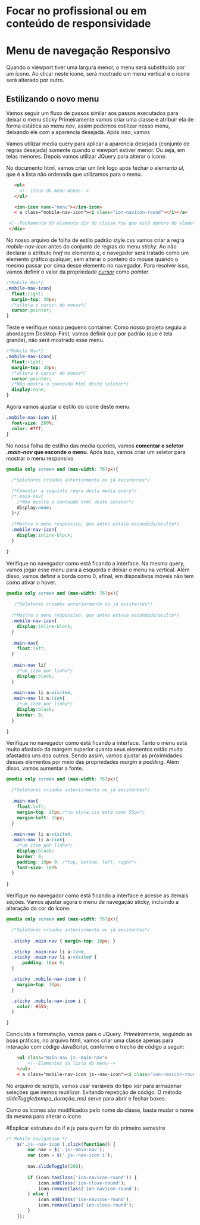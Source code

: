 # Focar no profissional ou em conteúdo de responsividade



# Menu de navegação Responsivo

Quando o viewport tiver uma largura menor, o menu será substituído por um ícone. 
Ao clicar neste ícone, será mostrado um menu vertical e o ícone será alterado por outro.

## Estilizando o novo menu
Vamos seguir um fluxo de passos similar aos passos executados para deixar o menu sticky
Primeiramente vamos criar uma classe e atribuir ela de forma estática ao menu _nav_, assim podemos
estilizar nosso menu, deixando ele com a aparencia desejada. Após isso, vamos 

Vamos utilizar media query para aplicar a aparencia desejada (conjunto de regras desejada) somente 
quando o viewport estiver menor. Ou seja, em telas menores. Depois vamos utilizar JQuery para alterar o ícone.

No documento html, vamos criar um link logo após fechar o elemento _ul_, que é a lista não ordenada que utilizamos para o menu.

 ```html
    <ul>
      <!--itens do menu menus-->
    </ul>

    <ion-icon name="menu"></ion-icon>
    < a class="mobile-nav-icon"><i class="ion-navicon-round"></i></a>

  <!--Fechamento do elemento div de classe row que está dentro do elemento nav-->
  </div>
```


No nosso arquivo de folha de estilo padrão style.css vamos criar a regra  _mobile-nav-icon_ antes 
do conjunto de regras do menu _sticky_. 
Ao não declarar o atributo _href_ no elemento _a_, o navegador será tratado como um elemento gráfico qualquer, sem alterar 
o ponteiro do mouse quando o mesmo passar por cima desse elemento no navegador. Para resolver isso, 
vamos definir o valor da propriedade [_cursor_](https://www.w3schools.com/cssref/pr_class_cursor.asp) como _pointer_.


```css
/*Mobile Nav*/
.mobile-nav-icon{
  float:right;
  margin-top: 30px;
  /*altera o cursor do mouse*/
  cursor:pointer; 
}

```

Teste e verifique nosso pequeno container. Como nosso projeto seguiu a abordagem Desktop-First, 
vamos definir que por padrão (que é tela grande), não será mostrado esse menu.


```css
/*Mobile Nav*/
.mobile-nav-icon{
  float:right;
  margin-top: 30px;
  /*altera o cursor do mouse*/
  cursor:pointer; 
  /*Não mostra o conteúdo html deste seletor*/
  display:none;
}

```

Agora vamos ajustar o estilo do ícone deste menu

```css
.mobile-nav-icon i{
  font-size: 200%;
  color: #fff;
}

```

No nossa folha de estilho das media queries, vamos **comentar o seletor _.main-nav_ que esconde o menu**. Após isso, vamos criar 
um seletor para mostrar o menu responsivo

```css
@media only screen and (max-width: 767px){
  
  /*Seletores criados anteriormente ou já existentes*/

  /*Comentar a seguinte regra desta media query*/
  /*.main-nav{
    /*Não mostra o conteúdo html deste seletor*/
    display:none;
  }*/
  
  /*Mostra o menu responsivo, que antes estava escondido/oculto*/
  .mobile-nav-icon{
    display:inline-block;
  }
  
}
```

Verifique no navegador como está ficando a interface.
Na mesma query, vamos jogar esse menu para a esquerda e deixar o menu na vertical.
Além disso, vamos definir a borda como 0, afinal, em dispositivos móveis não tem como ativar o hover.

```css
@media only screen and (max-width: 767px){
   
   /*Seletores criados anteriormente ou já existentes*/
  
  /*Mostra o menu responsivo, que antes estava escondido/oculto*/
  .mobile-nav-icon{
    display:inline-block;
  }
  
  .main-nav{
    float:left;
  }
  
  .main-nav li{
    /*um item por linha*/
    display:block;
  }
  
  .main-nav li a:visited,
  .main-nav li a:link{
    /*um item por linha*/
    display:block;
    border: 0;
  }
  
}
```

Verifique no navegador como está ficando a interface.
Tanto o menu está muito afastado da margem superior quanto seus elementos estão muito afastados uns dos outros. Sendo assim, vamos ajustar as próximidades desses elementos por meio das propriedades _margin_ e _padding_. Além disso, vamos aumentar a fonte.



```css
@media only screen and (max-width: 767px){

  /*Seletores criados anteriormente ou já existentes*/
  
  .main-nav{
    float:left;
    margin-top: 25px;/*no style.css está como 55px*/
    margin-left: 35px;
  }
   
  .main-nav li a:visited,
  .main-nav li a:link{
    /*um item por linha*/
    display:block;
    border: 0;
    padding: 10px 0; /*top, bottom, left, right*/
    font-size: 100%
  }
  
}

```

Verifique no navegador como está ficando a interface e acesse as demais seções. Vamos ajustar agora o menu de navegação sticky, incluindo a alteração da cor do ícone.

```css
@media only screen and (max-width: 767px){

  /*Seletores criados anteriormente ou já existentes*/
  
  .sticky .main-nav { margin-top: 10px; }

  .sticky .main-nav li a:link,
  .sticky .main-nav li a:visited {
      padding: 10px 0;
  }

  .sticky .mobile-nav-icon i {
    margin-top: 10px;
  }

  .sticky .mobile-nav-icon i {
    color: #555;
  }

}
```

Concluída a formatação, vamos para o JQuery. Primeiramente, seguindo as boas práticas, no arquivo html, 
vamos criar uma classe apenas para interação com código JavaScript, conforme o trecho de código a seguir:

```html
    <ul class="main-nav js--main-nav">
        <!--Elementos da lista do menu-->
    </ul>
    < a class="mobile-nav-icon js--nav-icon"><i class="ion-navicon-round"></i></a>
```

No arquivo de scripts, vamos usar variáveis do tipo _var_ para armazenar seleções que iremos reutilizar. Evitando repetição de código.
O método _slideToggle(tempo_duração_ms)_ serve para abrir e fechar boxes.

Como os ícones são modificados pelo nome da classe, basta mudar o nome da mesma para alterar o ícone.

#Explicar estrutura do if e js para quem for do primeiro semestre

```js
/* Mobile navigation */
    $('.js--nav-icon').click(function() {
        var nav = $('.js--main-nav');
        var icon = $('.js--nav-icon i');
        
        nav.slideToggle(200);
        
        if (icon.hasClass('ion-navicon-round')) {
            icon.addClass('ion-close-round');
            icon.removeClass('ion-navicon-round');
        } else {
            icon.addClass('ion-navicon-round');
            icon.removeClass('ion-close-round');
        }        
    });

```
